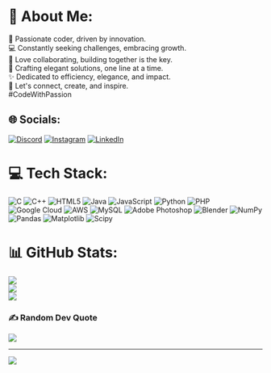 # 💫 About Me:
👋 Passionate coder, driven by innovation. <br>💻 Constantly seeking challenges, embracing growth. <br>🌱 Love collaborating, building together is the key. <br>🤝 Crafting elegant solutions, one line at a time. <br>✨ Dedicated to efficiency, elegance, and impact. <br>🚀 Let's connect, create, and inspire. <br>#CodeWithPassion


## 🌐 Socials:
[![Discord](https://img.shields.io/badge/Discord-%237289DA.svg?logo=discord&logoColor=white)](https://discord.gg/.detonic) [![Instagram](https://img.shields.io/badge/Instagram-%23E4405F.svg?logo=Instagram&logoColor=white)](https://instagram.com/shubham_royyy) [![LinkedIn](https://img.shields.io/badge/LinkedIn-%230077B5.svg?logo=linkedin&logoColor=white)](https://linkedin.com/in/shubhamroyyy) 

# 💻 Tech Stack:
![C](https://img.shields.io/badge/c-%2300599C.svg?style=plastic&logo=c&logoColor=white) ![C++](https://img.shields.io/badge/c++-%2300599C.svg?style=plastic&logo=c%2B%2B&logoColor=white) ![HTML5](https://img.shields.io/badge/html5-%23E34F26.svg?style=plastic&logo=html5&logoColor=white) ![Java](https://img.shields.io/badge/java-%23ED8B00.svg?style=plastic&logo=openjdk&logoColor=white) ![JavaScript](https://img.shields.io/badge/javascript-%23323330.svg?style=plastic&logo=javascript&logoColor=%23F7DF1E) ![Python](https://img.shields.io/badge/python-3670A0?style=plastic&logo=python&logoColor=ffdd54) ![PHP](https://img.shields.io/badge/php-%23777BB4.svg?style=plastic&logo=php&logoColor=white) ![Google Cloud](https://img.shields.io/badge/GoogleCloud-%234285F4.svg?style=plastic&logo=google-cloud&logoColor=white) ![AWS](https://img.shields.io/badge/AWS-%23FF9900.svg?style=plastic&logo=amazon-aws&logoColor=white) ![MySQL](https://img.shields.io/badge/mysql-%2300000f.svg?style=plastic&logo=mysql&logoColor=white) ![Adobe Photoshop](https://img.shields.io/badge/adobe%20photoshop-%2331A8FF.svg?style=plastic&logo=adobe%20photoshop&logoColor=white) ![Blender](https://img.shields.io/badge/blender-%23F5792A.svg?style=plastic&logo=blender&logoColor=white) ![NumPy](https://img.shields.io/badge/numpy-%23013243.svg?style=plastic&logo=numpy&logoColor=white) ![Pandas](https://img.shields.io/badge/pandas-%23150458.svg?style=plastic&logo=pandas&logoColor=white) ![Matplotlib](https://img.shields.io/badge/Matplotlib-%23ffffff.svg?style=plastic&logo=Matplotlib&logoColor=black) ![Scipy](https://img.shields.io/badge/SciPy-%230C55A5.svg?style=plastic&logo=scipy&logoColor=%white)
# 📊 GitHub Stats:
![](https://github-readme-stats.vercel.app/api?username=ShubhamRoyyy&theme=dark&hide_border=false&include_all_commits=true&count_private=false)<br/>
![](https://github-readme-streak-stats.herokuapp.com/?user=ShubhamRoyyy&theme=dark&hide_border=false)<br/>
![](https://github-readme-stats.vercel.app/api/top-langs/?username=ShubhamRoyyy&theme=dark&hide_border=false&include_all_commits=true&count_private=false&layout=compact)

### ✍️ Random Dev Quote
![](https://quotes-github-readme.vercel.app/api?type=vetical&theme=gruvbox)

---
[![](https://visitcount.itsvg.in/api?id=ShubhamRoyyy&icon=2&color=1)](https://visitcount.itsvg.in)

<!-- Proudly created with GPRM ( https://gprm.itsvg.in ) -->
